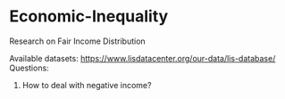 # Economic-Inequality
Research on Fair Income Distribution 

Available datasets: https://www.lisdatacenter.org/our-data/lis-database/
Questions: 
1. How to deal with negative income?
